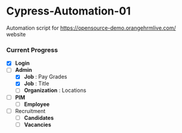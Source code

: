 # Cypress-Automation-01
Automation script for https://opensource-demo.orangehrmlive.com/ website

### Current Progress
- [x] **Login**
- [ ] **Admin**
    - [x] **Job** : Pay Grades
    - [x] **Job** : Title
    - [ ] **Organization** : Locations
- [ ] **PIM**
    - [ ] **Employee**
- [ ] Recruitment
    - [ ] **Candidates**
    - [ ] **Vacancies**
